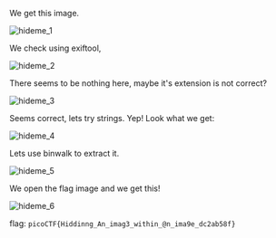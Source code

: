 We get this image.

![hideme_1](https://github.com/Korkii/writeups/assets/44523624/3dd821bf-24b1-43fe-b67d-46d1023207a8)


We check using exiftool, 

![hideme_2](https://github.com/Korkii/writeups/assets/44523624/379e3127-0450-4dfb-9da6-58bdefe7d598)


There seems to be nothing here, maybe it's extension is not correct? 

![hideme_3](https://github.com/Korkii/writeups/assets/44523624/7f1e81b7-5766-47b5-9c7a-52ceed7a4514)



Seems correct, lets try strings.
Yep! Look what we get: 

![hideme_4](https://github.com/Korkii/writeups/assets/44523624/db73c3b7-1fff-43a6-8116-fdc2aed34970)


Lets use binwalk to extract it.

![hideme_5](https://github.com/Korkii/writeups/assets/44523624/1a95f181-a869-4223-bfde-0536ecbdde28)


We open the flag image and we get this!

![hideme_6](https://github.com/Korkii/writeups/assets/44523624/18edfc50-3f34-4892-9ff5-1648449ee8a1)


flag: `picoCTF{Hiddinng_An_imag3_within_@n_ima9e_dc2ab58f}`
